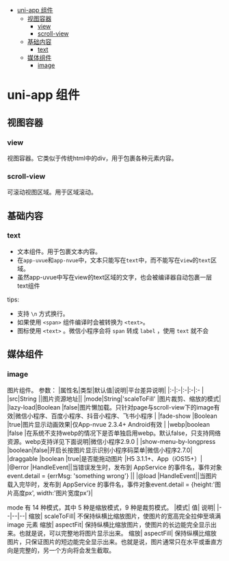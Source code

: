 - [uni-app 组件](#uni-app-组件)
  - [视图容器](#视图容器)
    - [view](#view)
    - [scroll-view](#scroll-view)
  - [基础内容](#基础内容)
    - [text](#text)
  - [媒体组件](#媒体组件)
    - [image](#image)

# uni-app 组件
## 视图容器
### view
视图容器。它类似于传统html中的div，用于包裹各种元素内容。

### scroll-view
可滚动视图区域。用于区域滚动。


## 基础内容
### text
- 文本组件。用于包裹文本内容。
- 在`app-uvue`和`app-nvue`中，文本只能写在`text`中，而不能写在`view`的`text`区域。
- 虽然app-uvue中写在view的text区域的文字，也会被编译器自动包裹一层text组件

tips:
- 支持 `\n` 方式换行。
- 如果使用 `<span>` 组件编译时会被转换为 `<text>`。
- 图标使用 `<text>` 。微信小程序会将 `span` 转成 `label` ，使用 `text` 就不会  



## 媒体组件
### image
图片组件。
参数：
|属性名|类型|默认值|说明|平台差异说明|
|:-|:-|:-|:-|:-	|
|src|String	||图片资源地址||
|mode|String|'scaleToFill'	|图片裁剪、缩放的模式|
|lazy-load|Boolean	|false|图片懒加载。只针对page与scroll-view下的image有效|微信小程序、百度小程序、抖音小程序、飞书小程序	|
|fade-show	|Boolean	|true|图片显示动画效果|仅App-nvue 2.3.4+ Android有效	|
|webp|boolean	|false	|在系统不支持webp的情况下是否单独启用webp。默认false，只支持网络资源。webp支持详见下面说明|微信小程序2.9.0	|
|show-menu-by-longpress	|boolean|false|开启长按图片显示识别小程序码菜单|微信小程序2.7.0|
|draggable	|boolean	|true|是否能拖动图片	|H5 3.1.1+、App（iOS15+）|
|@error	|HandleEvent||当错误发生时，发布到 AppService 的事件名，事件对象event.detail = {errMsg: 'something wrong'}	||
|@load	|HandleEvent||当图片载入完毕时，发布到 AppService 的事件名，事件对象event.detail = {height:'图片高度px', width:'图片宽度px'}|

mode 有 14 种模式，其中 5 种是缩放模式，9 种是裁剪模式。
|模式|	值|	说明|
|--|--|--|
缩放|	scaleToFill|	不保持纵横比缩放图片，使图片的宽高完全拉伸至填满 image 元素
缩放|	aspectFit|	保持纵横比缩放图片，使图片的长边能完全显示出来。也就是说，可以完整地将图片显示出来。
缩放|	aspectFill|	保持纵横比缩放图片，只保证图片的短边能完全显示出来。也就是说，图片通常只在水平或垂直方向是完整的，另一个方向将会发生截取。

